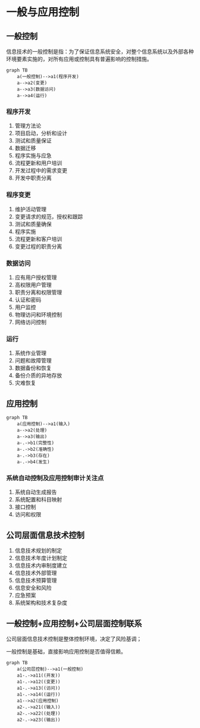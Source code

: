 # 一般与应用控制

## 一般控制

​	信息技术的一般控制是指：为了保证信息系统安全，对整个信息系统以及外部各种环境要素实施的，对所有应用或控制具有普遍影响的控制措施。

```mermaid
graph TB
	a(一般控制)-->a1(程序开发)
	a-->a2(变更)
	a-->a3(数据访问)
	a-->a4(运行)
```

### 程序开发

1. 管理方法论
2. 项目启动，分析和设计
3. 测试和质量保证
4. 数据迁移
5. 程序实施与应急
6. 流程更新和用户培训
7. 开发过程中的需求变更
8. 开发中职责分离

### 程序变更

1. 维护活动管理
2. 变更请求的规范，授权和跟踪
3. 测试和质量确保
4. 程序实施
5. 流程更新和客户培训
6. 变更过程的职责分离

### 数据访问

1. 应有用户授权管理
2. 高权限用户管理
3. 职责分离和权限管理
4. 认证和密码
5. 用户监控
6. 物理访问和环境控制
7. 网络访问控制

### 运行

1. 系统作业管理
2. 问题和故障管理
3. 数据备份和恢复
4. 备份介质的异地存放
5. 灾难恢复

## 应用控制

```mermaid
graph TB
	a(应用控制)-->a1(输入)
	a-->a2(处理)
	a-->a3(输出)
	a-.->b1(完整性)
	a-.->b2(准确性)
	a-.->b3(存在)
	a-.->b4(发生)
```

### 系统自动控制及应用控制审计关注点

1. 系统自动生成报告
2. 系统配置和科目映射
3. 接口控制
4. 访问和权限

## 公司层面信息技术控制

1. 信息技术规划的制定
2. 信息技术年度计划制定
3. 信息技术内审制度建立
4. 信息技术外部管理
5. 信息技术预算管理
6. 信息安全和风险
7. 应急预案
8. 系统架构和技术复杂度

## 一般控制+应用控制+公司层面控制联系

公司层面信息技术控制是整体控制环境，决定了风险基调；

一般控制是基础，直接影响应用控制是否值得信赖。

```mermaid
graph TB
	a(公司层控制)-->a1(一般控制)
	a1-.->a11((开发))
	a1-.->a12((变更))
	a1-.->a13((访问))
	a1-.->a14((运行))
	a1-->a2(应用控制)
	a2-.->a21((输入))
	a2-.->a22((处理))
	a2-.->a23((输出))
	
```

